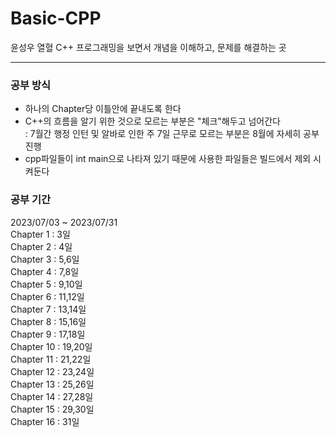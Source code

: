 # Basic-CPP
윤성우 열혈 C++ 프로그래밍을 보면서 개념을 이해하고, 문제를 해결하는 곳
***

### 공부 방식
- 하나의 Chapter당 이틀안에 끝내도록 한다
- C++의 흐름을 알기 위한 것으로 모르는 부분은 "체크"해두고 넘어간다  
   : 7월간  행정 인턴 및 알바로 인한 주 7일 근무로 모르는 부분은 8월에 자세히 공부 진행
- cpp파일들이 int main으로 나타져 있기 때문에 사용한 파일들은 빌드에서 제외 시켜둔다  

### 공부 기간
2023/07/03 ~ 2023/07/31  
Chapter 1 : 3일  
Chapter 2 : 4일  
Chapter 3 : 5,6일  
Chapter 4 : 7,8일  
Chapter 5 : 9,10일  
Chapter 6 : 11,12일  
Chapter 7 : 13,14일  
Chapter 8 : 15,16일  
Chapter 9 : 17,18일  
Chapter 10 : 19,20일  
Chapter 11 : 21,22일  
Chapter 12 : 23,24일  
Chapter 13 : 25,26일  
Chapter 14 : 27,28일  
Chapter 15 : 29,30일  
Chapter 16 : 31일  
